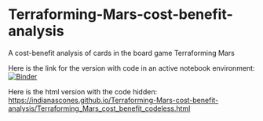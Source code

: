 # Terraforming-Mars-cost-benefit-analysis
A cost-benefit analysis of cards in the board game Terraforming Mars

Here is the link for the version with code in an active notebook environment:
[![Binder](https://mybinder.org/badge_logo.svg)](https://mybinder.org/v2/gh/IndianaScones/Terraforming-Mars-cost-benefit-analysis/HEAD?labpath=Terraforming_Mars_cost_benefit.ipynb)

Here is the html version with the code hidden:
https://indianascones.github.io/Terraforming-Mars-cost-benefit-analysis/Terraforming_Mars_cost_benefit_codeless.html
